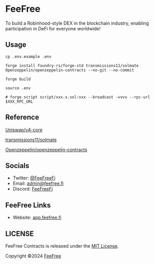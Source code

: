 # FeeFree
To build a Robinhood-style DEX in the blockchain industry, enabling participation in DeFi for everyone worldwide!

## Usage
```shell
cp .env.example .env

forge install foundry-rs/forge-std transmissions11/solmate Openzeppelin/openzeppelin-contracts --no-git --no-commit

forge build

source .env

# forge script script/xxx.s.sol:xxx --broadcast -vvvv --rpc-url $XXX_RPC_URL
```

## Reference
[Uniswap/v4-core](https://github.com/Uniswap/v4-core)

[transmissions11/solmate](https://github.com/transmissions11/solmate)

[Openzeppelin/openzeppelin-contracts](https://github.com/Openzeppelin/openzeppelin-contracts)

## Socials
- Twitter: [@FeeFreeFi](https://x.com/FeeFreeFi)
- Email: [admin@feefree.fi](mailto://admin@feefree.fi)
- Discord: [FeeFreeFi](https://discord.gg/5WSNamMknK)

## FeeFree Links
- Website: [app.feefree.fi](https://app.feefree.fi/)

## LICENSE
FeeFree Contracts is released under the [MIT License](LICENSE).

Copyright ©2024 [FeeFree](https://github.com/luckyspaceOK)
